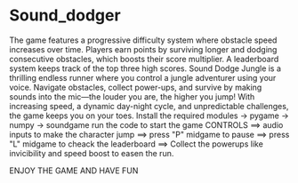 # Sound_dodger
The game features a progressive difficulty system where obstacle speed increases over time. Players earn points by surviving longer and dodging consecutive obstacles, which boosts their score multiplier. A leaderboard system keeps track of the top three high scores.
Sound Dodge Jungle is a thrilling endless runner where you control a jungle adventurer using your voice. Navigate obstacles, collect power-ups, and survive by making sounds into the mic—the louder you are, the higher you jump! With increasing speed, a dynamic day-night cycle, and unpredictable challenges, the game keeps you on your toes.
Install the required modules
 -> pygame
 -> numpy
 -> soundgame
run the code to start the game
CONTROLS 
==> audio inputs to make the character jump
==> press "P" midgame to pause
==> press "L" midgame to cheack the leaderboard
==> Collect the powerups like invicibility and speed boost to easen the run.

ENJOY THE GAME AND HAVE FUN
